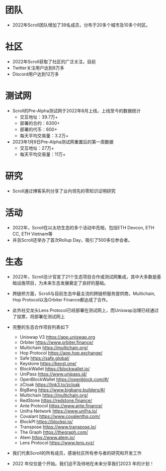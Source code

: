 # 团队

- 2022年Scroll团队增加了39名成员，分布于20多个城市及10多个时区。

# 社区

- 2022年Scroll获取了社区的广泛关注，目前
- Twitter关注用户达到8万多
- Discord用户达到12万多

# 测试网

- Scroll的Pre-Alpha测试网于2022年8月上线，上线至今的数据统计
	- 交互地址：39.7万+
	- 部署的合约：6300+
	- 部署的代币：600+
	- 每天平均交易量：3.2万+
- 2023年1月9日Pre-Alpha测试网重置后的第一周数据
	- 交互地址：27万+
	- 每天平均交易量：11万+

# 研究

- Scroll通过博客系列分享了业内领先的零知识证明研究

# 活动

- 2022年，Scroll在以太坊生态的多个活动中亮相，包括ETH Devcon, ETH CC, ETH Vietnam等
- 并且Scroll还举办了首次Rollup Day，吸引了500多位参会者。

# 生态

- 2022年，Scroll总计官宣了21个生态项目合作或测试网集成，其中大多数是基础设施项目，为未来生态发展奠定了良好的基础。
- 跨链桥方面，Scroll与目前生态中最主流的跨链桥服务提供商，Multichain, Hop Protocol以及Orbiter Finance都达成了合作。
- 此外社交龙头Lens Protocol已经部署在测试网上，而Uniswap治理已经通过了投票，将部署在测试网上
- 完整的生态合作项目列表如下
	- Uniswap V3	https://app.uniswap.org
	- Orbiter	https://www.orbiter.finance/
	- Multichain	https://multichain.org/
	- Hop Protocol	https://app.hop.exchange/
	- Safe	https://safe.global/
	- Keystone	https://keyst.one/
	- BlockWallet	https://blockwallet.io/
	- UniPass	https://www.unipass.id/
	- OpenBlockWallet	https://openblock.com/#/
	- zCloak	https://link3.to/zcloak
	- BigBang	https://www.bigbang.builders/#/
	- Multichain	https://multichain.org/
	- RedStone	https://redstone.finance/
	- Ante Protocol	https://www.ante.finance/
	- Unifra Network	https://www.unifra.io/
	- Covalant	https://www.covalenthq.com/
	- BlockPI	https://blockpi.io/
	- Transpose	https://www.transpose.io/
	- The Graph	https://thegraph.com/
	- Atem	https://www.atem.io/
	- Lens Protocol	https://www.lens.xyz/





- 我们代表Scroll的所有成员，感谢社区所有参与者的研究和开发工作
- 2022 年仅仅是个开始。我们迫不及待地在未来分享我们2023 年的计划！ 